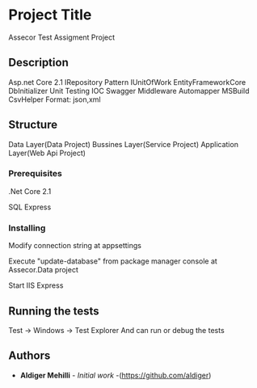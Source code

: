 # Project Title

Assecor Test Assigment Project

## Description

Asp.net Core 2.1
IRepository Pattern
IUnitOfWork
EntityFrameworkCore
DbInitializer
Unit Testing
IOC
Swagger
Middleware
Automapper
MSBuild
CsvHelper
Format: json,xml

## Structure

Data Layer(Data Project)
Bussines Layer(Service Project)
Application Layer(Web Api Project)



### Prerequisites

.Net Core 2.1

SQL Express

### Installing


Modify connection string at appsettings

Execute "update-database" from package manager console at Assecor.Data project

Start IIS Express


## Running the tests

Test -> Windows -> Test Explorer 
And can run or debug the tests


## Authors

* **Aldiger Mehilli** - *Initial work* -(https://github.com/aldiger)


